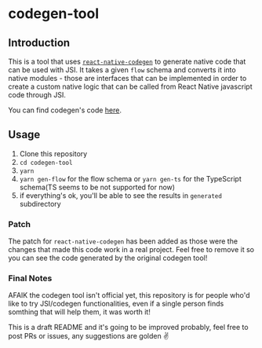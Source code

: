 # codegen-tool

## Introduction

This is a tool that uses [`react-native-codegen`](https://www.npmjs.com/package/react-native-codegen) to generate native code that can be used with JSI. It takes a given `flow` schema and converts it into native modules - those are interfaces that can be implemented in order to create a custom native logic that can be called from React Native javascript code through JSI.

You can find codegen's code [here](https://github.com/facebook/react-native/tree/ac7ba3ea16472d5eb05a7a27f6b8fa57eb844d04/packages/react-native-codegen).

## Usage

1. Clone this repository
2. `cd codegen-tool`
3. `yarn`
4. `yarn gen-flow` for the flow schema or `yarn gen-ts` for the TypeScript schema(TS seems to be not supported for now)
5. if everything's ok, you'll be able to see the results in `generated` subdirectory

### Patch

The patch for `react-native-codegen` has been added as those were the changes that made this code work in a real project. Feel free to remove it so you can see the code generated by the original codegen tool!

### Final Notes

AFAIK the codegen tool isn't official yet, this repository is for people who'd like to try JSI/codegen functionalities, even if a single person finds somthing that will help them, it was worth it!

This is a draft README and it's going to be improved probably, feel free to post PRs or issues, any suggestions are golden :v:

